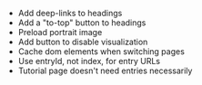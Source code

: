 * Add deep-links to headings
* Add a "to-top" button to headings
* Preload portrait image
* Add button to disable visualization
* Cache dom elements when switching pages
* Use entryId, not index, for entry URLs
* Tutorial page doesn't need entries necessarily
